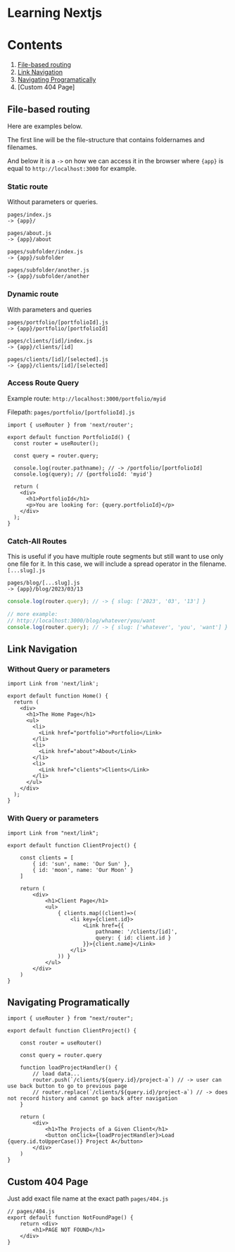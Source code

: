# Learning Nextjs

# Contents

1. [File-based routing](#file-based-routing)
2. [Link Navigation](#link-navigation)
3. [Navigating Programatically](#navigating-programatically)
4. [Custom 404 Page]

## File-based routing

Here are examples below.

The first line will be the file-structure that contains foldernames and filenames.

And below it is a `->` on how we can access it in the browser where `{app}` is equal to `http://localhost:3000` for example.

### Static route

Without parameters or queries.

```
pages/index.js
-> {app}/

pages/about.js
-> {app}/about

pages/subfolder/index.js
-> {app}/subfolder

pages/subfolder/another.js
-> {app}/subfolder/another
```

### Dynamic route

With parameters and queries

```
pages/portfolio/[portfolioId].js
-> {app}/portfolio/[portfolioId]

pages/clients/[id]/index.js
-> {app}/clients/[id]

pages/clients/[id]/[selected].js
-> {app}/clients/[id]/[selected]
```

### Access Route Query

Example route: `http://localhost:3000/portfolio/myid`

Filepath: `pages/portfolio/[portfolioId].js`

```tsx
import { useRouter } from 'next/router';

export default function PortfolioId() {
  const router = useRouter();

  const query = router.query;

  console.log(router.pathname); // -> /portfolio/[portfolioId]
  console.log(query); // {portfolioId: 'myid'}

  return (
    <div>
      <h1>PortfolioId</h1>
      <p>You are looking for: {query.portfolioId}</p>
    </div>
  );
}
```

### Catch-All Routes

This is useful if you have multiple route segments but still want to use only one file for it. In this case, we will include a spread operator in the filename. `[...slug].js`

```
pages/blog/[...slug].js
-> {app}/blog/2023/03/13
```

```ts
console.log(router.query); // -> { slug: ['2023', '03', '13'] }

// more example:
// http://localhost:3000/blog/whatever/you/want
console.log(router.query); // -> { slug: ['whatever', 'you', 'want'] }
```

## Link Navigation

### Without Query or parameters

```tsx
import Link from 'next/link';

export default function Home() {
  return (
    <div>
      <h1>The Home Page</h1>
      <ul>
        <li>
          <Link href="portfolio">Portfolio</Link>
        </li>
        <li>
          <Link href="about">About</Link>
        </li>
        <li>
          <Link href="clients">Clients</Link>
        </li>
      </ul>
    </div>
  );
}
```

### With Query or parameters

```tsx
import Link from "next/link";

export default function ClientProject() {

    const clients = [
        { id: 'sun', name: 'Our Sun' },
        { id: 'moon', name: 'Our Moon' }
    ]

    return (
        <div>
            <h1>Client Page</h1>
            <ul>
                { clients.map((client)=>(
                    <li key={client.id}>
                        <Link href={{
                            pathname: '/clients/[id]',
                            query: { id: client.id }
                        }}>{client.name}</Link>
                    </li>
                )) }
            </ul>
        </div>
    )
}
```

## Navigating Programatically

```tsx
import { useRouter } from "next/router";

export default function ClientProject() {

    const router = useRouter()

    const query = router.query

    function loadProjectHandler() {
        // load data...
        router.push(`/clients/${query.id}/project-a`) // -> user can use back button to go to previous page
        // router.replace(`/clients/${query.id}/project-a`) // -> does not record history and cannot go back after navigation
    }

    return (
        <div>
            <h1>The Projects of a Given Client</h1>
            <button onClick={loadProjectHandler}>Load {query.id.toUpperCase()} Project A</button>
        </div>
    )
}
```

## Custom 404 Page

Just add exact file name at the exact path `pages/404.js`

```tsx
// pages/404.js
export default function NotFoundPage() {
    return <div>
        <h1>PAGE NOT FOUND</h1>
    </div>
}
```